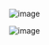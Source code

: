 
![image](https://gyazo.com/a673d81cfad1900e856467602dab9653/thumb/1000)

![image](https://gyazo.com/6e07c8e642651e5bb4973cbd39c1f020/thumb/1000)